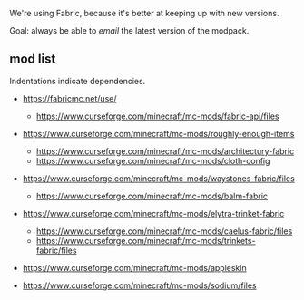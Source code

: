 We're using Fabric, because it's better at keeping up with new versions.

Goal: always be able to _email_ the latest version of the modpack.

mod list
--------

Indentations indicate dependencies.

- https://fabricmc.net/use/
  * https://www.curseforge.com/minecraft/mc-mods/fabric-api/files

- https://www.curseforge.com/minecraft/mc-mods/roughly-enough-items
  * https://www.curseforge.com/minecraft/mc-mods/architectury-fabric
  * https://www.curseforge.com/minecraft/mc-mods/cloth-config

- https://www.curseforge.com/minecraft/mc-mods/waystones-fabric/files
  * https://www.curseforge.com/minecraft/mc-mods/balm-fabric

- https://www.curseforge.com/minecraft/mc-mods/elytra-trinket-fabric
  * https://www.curseforge.com/minecraft/mc-mods/caelus-fabric/files
  * https://www.curseforge.com/minecraft/mc-mods/trinkets-fabric/files

- https://www.curseforge.com/minecraft/mc-mods/appleskin

- https://www.curseforge.com/minecraft/mc-mods/sodium/files
